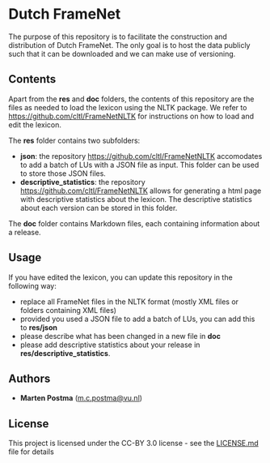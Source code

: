 # Dutch FrameNet

The purpose of this repository is to facilitate the construction and distribution of Dutch FrameNet.
The only goal is to host the data publicly such that it
can be downloaded and we can make use of versioning.

## Contents
Apart from the **res** and **doc** folders, the contents of this repository are the files as needed
to load the lexicon using the NLTK package.
We refer to https://github.com/cltl/FrameNetNLTK
for instructions on how to load and edit the lexicon.

The **res** folder contains two subfolders:
* **json**: the repository https://github.com/cltl/FrameNetNLTK accomodates to add a batch of LUs with a JSON file as input. This folder can be used to store those JSON files.
* **descriptive_statistics**: the repository https://github.com/cltl/FrameNetNLTK allows for generating a html page with descriptive statistics about the lexicon. The descriptive statistics about each version can be stored in this folder.

The **doc** folder contains Markdown files, each containing information about a release.

## Usage
If you have edited the lexicon, you can update this repository in the following way:
* replace all FrameNet files in the NLTK format (mostly XML files or folders containing XML files)
* provided you used a JSON file to add a batch of LUs, you can add this to **res/json**
* please describe what has been changed in a new file in **doc**
* please add descriptive statistics about your release in **res/descriptive_statistics**.

## Authors
* **Marten Postma** (m.c.postma@vu.nl)

## License
This project is licensed under the CC-BY 3.0 license - see the [LICENSE.md](LICENSE.md) file for details
